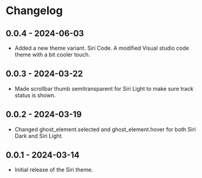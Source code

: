 # Changelog

## 0.0.4 - 2024-06-03

- Added a new theme variant. Siri Code. A modified Visual studio code theme with a bit cooler touch.

## 0.0.3 - 2024-03-22

- Made scrollbar thumb semitransparent for Siri Light to make sure track status is shown.

## 0.0.2 - 2024-03-19

- Changed ghost_element.selected and ghost_element.hover for both Siri Dark and Siri Light.

## 0.0.1 - 2024-03-14

- Initial release of the Siri theme.
